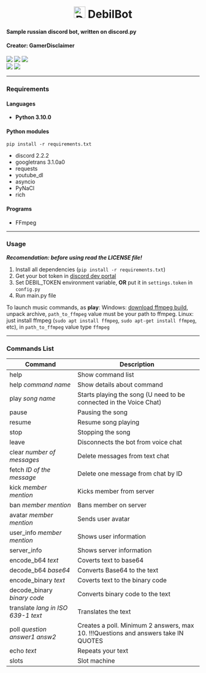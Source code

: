 <h1 align="center"><img src="https://user-images.githubusercontent.com/82606298/170775456-475ffa71-9cf9-4584-9723-b3917ae0aecc.svg" alt="DebilBot" border="0" height="30px"> DebilBot</h1>


#### Sample russian discord bot, written on discord.py 
#### Creator: GamerDisclaimer

<a href="https://discord.gg/4dEmQjt"><img src="https://img.shields.io/badge/Discord-Join%20TODAY!-7289DA?logo=discord&logoColor=7289DA"></a>
<a href="https://youtube.com/c/gamerdisclaimer"><img src="https://img.shields.io/badge/YouTube-Subscribe%20NOW!-red?logo=youtube&logoColor=red"></a>
<a href="https://discord.com/api/oauth2/authorize?client_id=699912361481470032&permissions=8&scope=bot"><img src="https://img.shields.io/badge/DebilBot-Add to Discord server-orange?logo=probot&logoColor=orange"></a>
<br>
<img src="https://img.shields.io/badge/Python-3.10x-yellow">
<img src="https://img.shields.io/badge/Discord.Py-2.2.2-blue">

***

### Requirements

#### Languages
+ **Python 3.10.0**

#### Python modules
`pip install -r requirements.txt`
+ discord 2.2.2
+ googletrans 3.1.0a0
+ requests
+ youtube_dl
+ asyncio
+ PyNaCl
+ rich

#### Programs
+ FFmpeg


***

### Usage

***Recomendation: before using read the LICENSE file!***

1. Install all dependencies (`pip install -r requirements.txt`)
2. Get your bot token in [discord dev portal](https://discord.com/developers/applications) 
3. Set DEBIL_TOKEN environment variable, **OR** put it in `settings.token` in `config.py`
4. Run main.py file


To launch music commands, as **play**:
Windows: [download ffmpeg build](https://www.gyan.dev/ffmpeg/builds/), unpack archive, `path_to_ffmpeg` value must be your path to ffmpeg.
Linux: just install ffmpeg (`sudo apt install ffmpeg`, `sudo apt-get install ffmpeg`, etc), in `path_to_ffmpeg` value type `ffmpeg`



---

### Commands List

| Command                              | Description                                                                        |
|--------------------------------------|------------------------------------------------------------------------------------|
| help                                 | Show command list                                                                  |
| help *command name*                  | Show details about command                                                         |
| play *song name*                     | Starts playing the song (U need to be connected in the Voice Chat)                 |
| pause                                | Pausing the song                                                                   |
| resume                               | Resume song playing                                                                |
| stop                                 | Stopping the song                                                                  |
| leave                                | Disconnects the bot from voice chat                                                |
| clear *number of messages*           | Delete messages from text chat                                                     |
| fetch *ID of the message*            | Delete one message from chat by ID                                                 |
| kick *member mention*                | Kicks member from server                                                           |
| ban *member mention*                 | Bans member on server                                                              |
| avatar *member mention*              | Sends user avatar                                                                  |
| user_info *member mention*           | Shows user information                                                             |
| server_info                          | Shows server information                                                           |
| encode_b64 *text*                    | Coverts text to base64                                                             |
| decode_b64 *base64*                  | Converts Base64 to the text                                                        |
| encode_binary *text*                 | Coverts text to the binary code                                                    |
| decode_binary *binary code*          | Converts binary code to the text                                                   |
| translate *lang in ISO 639-1* *text* | Translates the text                                                                |
| poll *question* *answer1* *answ2*    | Creates a poll. Minimum 2 answers, max 10. !!!Questions and answers take IN QUOTES |
| echo *text*                          | Repeats your text                                                                  |
| slots                                | Slot machine                                                                       |
